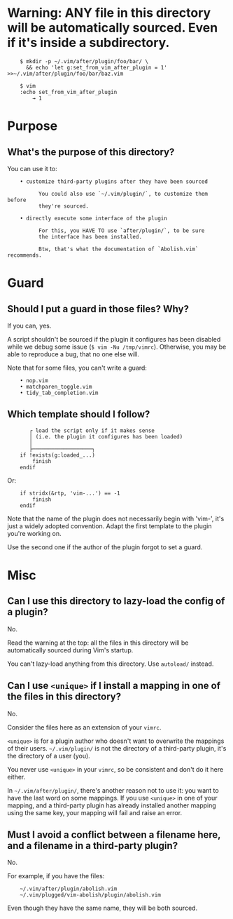 # Warning: ANY file in this directory will be automatically sourced. Even if it's inside a subdirectory.

        $ mkdir -p ~/.vim/after/plugin/foo/bar/ \
          && echo 'let g:set_from_vim_after_plugin = 1' >>~/.vim/after/plugin/foo/bar/baz.vim

        $ vim
        :echo set_from_vim_after_plugin
            → 1

##
# Purpose
## What's the purpose of this directory?

You can use it to:

        • customize third-party plugins after they have been sourced

              You could also use `~/.vim/plugin/`, to customize them before
              they're sourced.

        • directly execute some interface of the plugin

              For this, you HAVE TO use `after/plugin/`, to be sure
              the interface has been installed.

              Btw, that's what the documentation of `Abolish.vim` recommends.

##
# Guard
## Should I put a guard in those files?  Why?

If you can, yes.

A script  shouldn't be  sourced if  the plugin it  configures has  been disabled
while we debug some issue (`$ vim -Nu /tmp/vimrc`).
Otherwise, you may be able to reproduce a bug, that no one else will.

Note that for some files, you can't write a guard:

        • nop.vim
        • matchparen_toggle.vim
        • tidy_tab_completion.vim

## Which template should I follow?

           ┌ load the script only if it makes sense
           │ (i.e. the plugin it configures has been loaded)
           │
           ├───────────────────┐
        if !exists(g:loaded_...)
            finish
        endif

Or:

        if stridx(&rtp, 'vim-...') == -1
            finish
        endif

Note that the  name of the plugin  does not necessarily begin  with 'vim-', it's
just a widely adopted convention.
Adapt the first template to the plugin you're working on.

Use the second one if the author of the plugin forgot to set a guard.

##
# Misc
## Can I use this directory to lazy-load the config of a plugin?

No.

Read the warning at the top:
all  the files  in this  directory will  be automatically  sourced during  Vim's
startup.

You can't lazy-load anything from this directory.
Use `autoload/` instead.

## Can I use `<unique>` if I install a mapping in one of the files in this directory?

No.

Consider the files here as an extension of your `vimrc`.

`<unique>` is for a plugin author who  doesn't want to overwrite the mappings of
their users.
`~/.vim/plugin/`  is  not  the  directory  of a  third-party  plugin,  it's  the
directory of a user (you).

You never use `<unique>` in your `vimrc`,  so be consistent and don't do it here
either.


In `~/.vim/after/plugin/`, there's another reason not to use it:
you want to have the last word on some mappings.
If you  use `<unique>`  in one  of your  mapping, and  a third-party  plugin has
already installed another mapping using the same key, your mapping will fail and
raise an error.

## Must I avoid a conflict between a filename here, and a filename in a third-party plugin?

No.

For example, if you have the files:

        ~/.vim/after/plugin/abolish.vim
        ~/.vim/plugged/vim-abolish/plugin/abolish.vim

Even though they have the same name, they will be both sourced.

